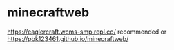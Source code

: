 # minecraftweb
https://eaglercraft.wcms-smp.repl.co/ recommended
or
https://pbk123461.github.io/minecraftweb/

